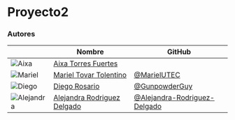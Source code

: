 # Proyecto2

### Autores

|                                                                             | Nombre                                                                   | GitHub                                                     |
| --------------------------------------------------------------------------- | ------------------------------------------------------------------------ | ---------------------------------------------------------- |
| ![Aixa]()                          | [Aixa Torres Fuertes]()         | []()               |
| ![Mariel](https://github.com/MarielUTEC.png?size=150)                       | [Mariel Tovar Tolentino](https://github.com/MarielUTEC)                  | [@MarielUTEC](https://github.com/MarielUTEC)               |
| ![Diego](https://github.com/GunpowderGuy.png?size=1)                        | [Diego Rosario](https://github.com/GunpowderGuy)                         | [@GunpowderGuy](https://github.com/GunpowderGuy)           |
| ![Alejandra](https://github.com/Alejandra-Rodriguez-Delgado.png?size=150)   | [Alejandra Rodriguez Delgado](https://github.com/Alejandra-Rodriguez-Delgado)| [@Alejandra-Rodriguez-Delgado](https://github.com/Alejandra-Rodriguez-Delgado)   |
